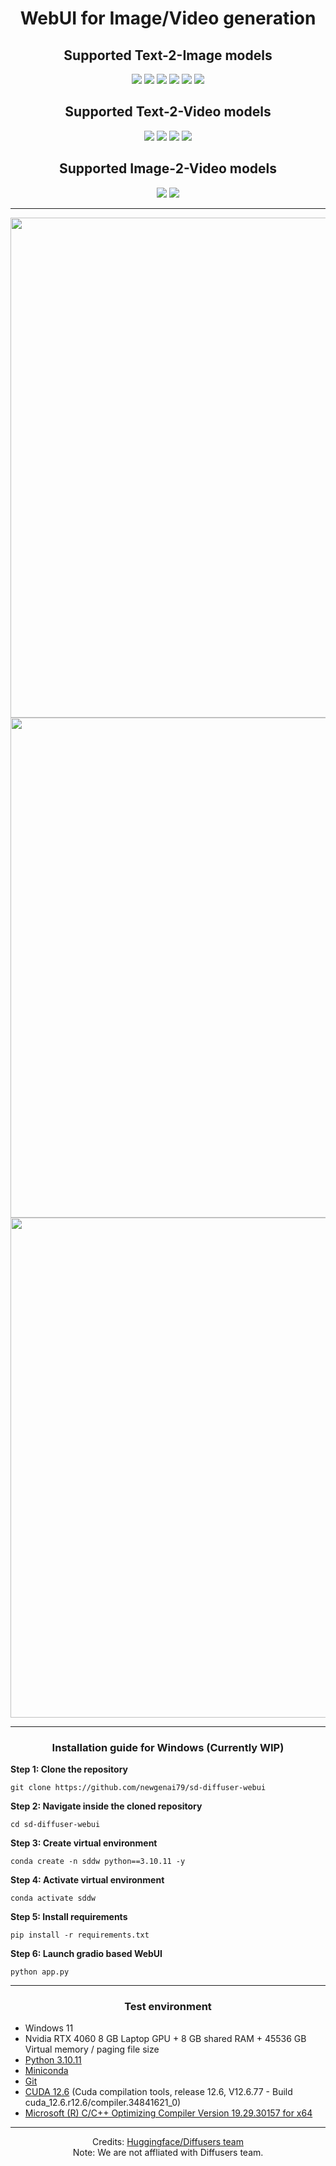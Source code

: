<h1 align='center'>WebUI for Image/Video generation</h1>

<h2 align='center'>Supported Text-2-Image models</h2>
<div align='center'>
	<a href='https://huggingface.co/ostris/Flex.1-alpha'><img src='https://img.shields.io/badge/Flex.1_alpha-blue'></a>
    <a href='https://github.com/NVlabs/Sana'><img src='https://img.shields.io/badge/Sana_2K_4K-red'></a>
	<a href='https://github.com/Tencent/HunyuanDiT'><img src='https://img.shields.io/badge/HunyuanDIT-blue'></a>
	<a href='https://github.com/THUDM/CogView3'><img src='https://img.shields.io/badge/CogView_3_Plus-red'></a>
	<a href='https://github.com/Alpha-VLLM/Lumina-T2X'><img src='https://img.shields.io/badge/Lumina-blue'></a>
	<a href='https://github.com/ai-forever/Kandinsky-3'><img src='https://img.shields.io/badge/Kandinsky3-red'></a>
</div>

<h2 align='center'>Supported Text-2-Video models</h2>
<div align='center'>
    <a href='https://github.com/Lightricks/LTX-Video'><img src='https://img.shields.io/badge/LTX_Video_0.9.1-blue'></a>
	<a href='https://github.com/Tencent/HunyuanVideo/'><img src='https://img.shields.io/badge/HunyuanVideo_GGUF-red'></a>
	<a href='https://github.com/Tencent/HunyuanVideo/'><img src='https://img.shields.io/badge/HunyuanVideo_BitsnBytes-blue'></a>
	<a href='https://github.com/THUDM/CogVideo'><img src='https://img.shields.io/badge/CogVideoX_v1.5_5b-red'></a>
</div>

<h2 align='center'>Supported Image-2-Video models</h2>
<div align='center'>
    <a href='https://github.com/Lightricks/LTX-Video'><img src='https://img.shields.io/badge/LTX_Video_0.9.1-blue'></a>
	<a href='https://github.com/Tencent/HunyuanVideo/'><img src='https://img.shields.io/badge/HunyuanVideo_BitsnBytes-red'></a>
</div>

<hr />

<p align="center">
    <img src="https://huggingface.co/datasets/newgenai79/Windows_wheels/resolve/main/img/1.png" width="800"/>
    <img src="https://huggingface.co/datasets/newgenai79/Windows_wheels/resolve/main/img/2.png" width="800"/>
    <img src="https://huggingface.co/datasets/newgenai79/Windows_wheels/resolve/main/img/3.png" width="800"/>
<p>

<hr />
<h3 align='center'>Installation guide for Windows (Currently WIP)</h3>

<b>Step 1: Clone the repository</b>
```	
git clone https://github.com/newgenai79/sd-diffuser-webui
```

<b>Step 2: Navigate inside the cloned repository</b>
```	
cd sd-diffuser-webui
```

<b>Step 3: Create virtual environment</b>
```	
conda create -n sddw python==3.10.11 -y
```

<b>Step 4: Activate virtual environment</b>
```	
conda activate sddw
```

<b>Step 5: Install requirements</b>
```
pip install -r requirements.txt
```

<b>Step 6: Launch gradio based WebUI</b>
```	
python app.py
```

<hr />
<h3 align='center'>Test environment</h3>
<ul>
	<li>Windows 11</li>
	<li>Nvidia RTX 4060 8 GB Laptop GPU + 8 GB shared RAM + 45536 GB Virtual memory / paging file size</li>
	<li><a href="https://www.python.org/downloads/release/python-31011/" target="_blank">Python 3.10.11</a></li>
	<li><a href="https://docs.anaconda.com/miniconda/" target="_blank">Miniconda</a></li>
	<li><a href="https://git-scm.com/" target="_blank">Git</a></li>
	<li><a href="https://developer.nvidia.com/cuda-downloads" target="_blank">CUDA 12.6</a> (Cuda compilation tools, release 12.6, V12.6.77 - Build cuda_12.6.r12.6/compiler.34841621_0)</li>
	<li><a href="https://visualstudio.microsoft.com/vs/community/" target="_blank">Microsoft (R) C/C++ Optimizing Compiler Version 19.29.30157 for x64</a></li>
</ul>
<hr />
<div align='center'>
Credits: <a href='https://github.com/huggingface/diffusers' target='_blank'>Huggingface/Diffusers team</a>
<br />
Note: We are not affliated with Diffusers team.
</div>
